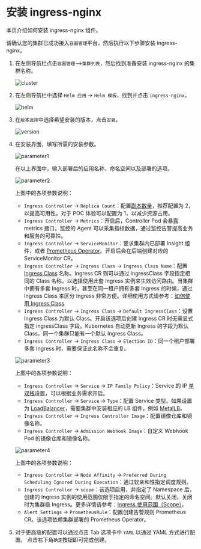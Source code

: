 # 安装 ingress-nginx

本页介绍如何安装 ingress-nginx 组件。

请确认您的集群已成功接入`容器管理`平台，然后执行以下步骤安装 ingress-nginx。

1. 在左侧导航栏点击`容器管理`—>`集群列表`，然后找到准备安装 ingress-nginx 的集群名称。

    ![cluster](https://docs.daocloud.io/daocloud-docs-images/docs/network/images/ingress-install-1.png)

2. 在左侧导航栏中选择 `Helm 应用` -> `Helm 模板`，找到并点击 `ingress-nginx`。

    ![helm](https://docs.daocloud.io/daocloud-docs-images/docs/network/images/ingress-install-2.png)

3. 在`版本选择`中选择希望安装的版本，点击`安装`。

    ![version](https://docs.daocloud.io/daocloud-docs-images/docs/network/images/ingress-install-3.png)

4. 在安装界面，填写所需的安装参数。

    ![parameter1](https://docs.daocloud.io/daocloud-docs-images/docs/network/images/ingress-install-4.png)

    在以上界面中，输入部署后的应用名称、命名空间以及部署的选项。

    ![parameter2](https://docs.daocloud.io/daocloud-docs-images/docs/network/images/ingress-install-5.png)

    上图中的各项参数说明：

    - `Ingress Controller` -> `Replica Count`：配置[副本数量](https://kubernetes.io/zh-cn/docs/concepts/workloads/controllers/replicaset/)，推荐配置为 2，以提高可用性。对于 POC 体验可以配置为 1，以减少资源占用。
    - `Ingress Controller` -> `Metrics`：开启后，Controller Pod 会暴露 metrics 接口，监控的 Agent 可以采集指标数据，通过监控告警提高业务和服务的可靠性。
    - `Ingress Controller` -> `ServiceMonitor`：要求集群内已部署 Insight 组件，或者 [Prometheus Operator](https://github.com/prometheus-operator/prometheus-operator)。开启后会在后端创建对应的 ServiceMonitor CR。
    - `Ingress Controller` -> `Ingress Class` -> `Ingress Class Name`：配置 [Ingress Class](https://kubernetes.io/zh-cn/docs/concepts/services-networking/ingress/#ingress-class) 名称。Ingress CR 则可以通过 ingressClass 字段指定相同的 Class 名称，以选择使用此套 Ingress 实例来生效访问路由。当集群中拥有多套 Ingress 时，甚至在同一租户拥有多套 Ingress 的时候，通过 Ingress Class 来区分 Ingress 非常方便。详细使用方式请参考：[如何使用 Ingress Class](ingressclass.md)
    - `Ingress Controller` -> `Ingress Class` -> `Default IngressClass`：设置 Ingress Class 为默认 Class。开启该选项后创建 Ingress CR 时无需显式指定 ingressClass 字段。Kubernetes 自动更新 Ingress 的字段为默认 Class。同一个集群只能有一个默认 Ingress Class。
    - `Ingress Controller` -> `Ingress Class` -> `Election ID`：同一个租户部署多套 Ingress 时，需要保证此名称不会重复。

    ![parameter3](https://docs.daocloud.io/daocloud-docs-images/docs/network/images/ingress-install-6.png)

    上图中的各项参数说明：

    - `Ingress Controller` -> `Service` -> `IP Family Policy`：Service 的 IP [单双栈](https://kubernetes.io/zh-cn/docs/concepts/services-networking/dual-stack/#services)设置，可以根据业务需求开启。
    - `Ingress Controller` -> `Service` -> `Type`：配置 Service 类型。如果设置为 [LoadBalancer](https://kubernetes.io/zh-cn/docs/concepts/services-networking/service/#loadbalancer)，需要集群中安装相应的 LB 组件，例如 [MetalLB](https://metallb.universe.tf/)。
    - `Ingress Controller` -> `Ingress Controller Image`：配置镜像仓库和镜像名称。
    - `Ingress Controller` -> `Admission Webhook Image`：自定义 Webhook Pod 的镜像仓库和镜像名称。

    ![parameter4](https://docs.daocloud.io/daocloud-docs-images/docs/network/images/ingress-install-7.png)

    上图中的各项参数说明：

    - `Ingress Controller` -> `Node Affinity` -> `Preferred During Scheduling Ignored During Execution`：通过软亲和性指定调度规则。
    - `Ingress Controller` -> `scope`：该选项启用，并指定了 Namespace 后，创建的 Ingress 实例的使用范围仅限于指定的命名空间。默认关闭，关闭时为集群级 Ingress。更多详情请参考：[Ingress 使用范围（Scope）](scope.md)。
    - `Alert Settings` -> `PrometheusRule`：配置创建告警规则 Prometheus CR。该选项依赖集群部署的 Prometheus Operator。

5. 对于更高级的配置可以通过点击 Tab 选项卡中 `YAML` 以通过 YAML 方式进行配置。
    点击右下角`确定`按钮即可完成创建。

